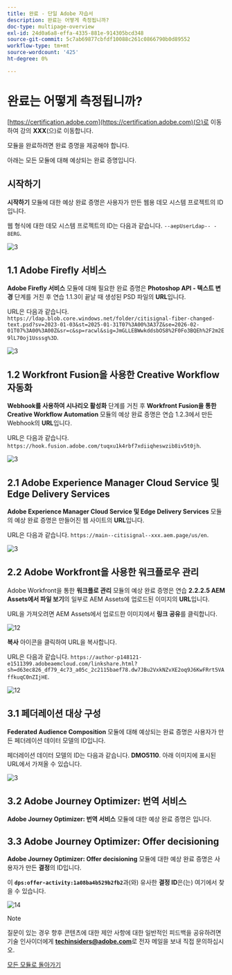 ```yaml
---
title: 완료 - 단일 Adobe 자습서
description: 완료는 어떻게 측정됩니까?
doc-type: multipage-overview
exl-id: 24d0a6a8-effa-4335-881e-914305bcd348
source-git-commit: 5c7ab69877cbfdf10088c261c0866790b0d89552
workflow-type: tm+mt
source-wordcount: '425'
ht-degree: 0%

---
```


# 완료는 어떻게 측정됩니까?

[https://certification.adobe.com](https://certification.adobe.com)(으)로 이동하여 강의 **XXX**(으)로 이동합니다.

모듈을 완료하려면 완료 증명을 제공해야 합니다.

아래는 모든 모듈에 대해 예상되는 완료 증명입니다.

## 시작하기

**시작하기** 모듈에 대한 예상 완료 증명은 사용자가 만든 웹용 데모 시스템 프로젝트의 ID입니다.

웹 형식에 대한 데모 시스템 프로젝트의 ID는 다음과 같습니다. `--aepUserLdap-- - 8ERG`.

![3](./assets/images/module0dtl.png)

## 1.1 Adobe Firefly 서비스

**Adobe Firefly 서비스** 모듈에 대해 필요한 완료 증명은 **Photoshop API - 텍스트 변경** 단계를 거친 후 연습 1.1.3이 끝날 때 생성된 PSD 파일의 **URL**&#x200B;입니다.

URL은 다음과 같습니다. `https://ldap.blob.core.windows.net/folder/citisignal-fiber-changed-text.psd?sv=2023-01-03&st=2025-01-31T07%3A00%3A37Z&se=2026-02-01T07%3A00%3A00Z&sr=c&sp=racwl&sig=JmGLLEBWwkddsbOS8%2F0Fo3BQEh%2F2m2E9lL70oj1Usssg%3D`.

![3](./assets/images/ps24.png)

## 1.2 Workfront Fusion을 사용한 Creative Workflow 자동화

**Webhook를 사용하여 시나리오 활성화** 단계를 거친 후 **Workfront Fusion을 통한 Creative Workflow Automation** 모듈의 예상 완료 증명은 연습 1.2.3에서 만든 Webhook의 **URL**&#x200B;입니다.

URL은 다음과 같습니다. `https://hook.fusion.adobe.com/tuqxu1k4rbf7xdiiqheswzib8iv5t0jh`.

![3](./assets/images/wff.png)

## 2.1 Adobe Experience Manager Cloud Service 및 Edge Delivery Services

**Adobe Experience Manager Cloud Service 및 Edge Delivery Services** 모듈의 예상 완료 증명은 만들어진 웹 사이트의 **URL**&#x200B;입니다.

URL은 다음과 같습니다. `https://main--citisignal--xxx.aem.page/us/en`.

![3](./assets/images/aemcsweb.png)

## 2.2 Adobe Workfront을 사용한 워크플로우 관리

Adobe Workfront을 통한 **워크플로 관리** 모듈의 예상 완료 증명은 연습 **2.2.2.5 AEM Assets에서 파일 보기**&#x200B;의 일부로 AEM Assets에 업로드된 이미지의 **URL**&#x200B;입니다.

URL을 가져오려면 AEM Assets에서 업로드한 이미지에서 **링크 공유**&#x200B;를 클릭합니다.

![12](./assets/images/wflink1.png)

**복사** 아이콘을 클릭하여 URL을 복사합니다.

URL은 다음과 같습니다. `https://author-p148121-e1511399.adobeaemcloud.com/linkshare.html?sh=d63ec826_df79_4c73_a05c_2c2115baef78.dw7JBu2VxkNZvXE2oq9J6KwFRrt5VAffkuqC0nZIjHE`.

![12](./assets/images/wflink2.png)

## 3.1 페더레이션 대상 구성

**Federated Audience Composition** 모듈에 대해 예상되는 완료 증명은 사용자가 만든 페더레이션 데이터 모델의 ID입니다.

페더레이션 데이터 모델의 ID는 다음과 같습니다. **DMO5110**. 아래 이미지에 표시된 URL에서 가져올 수 있습니다.

![3](./assets/images/completemodule3fac.png)

## 3.2 Adobe Journey Optimizer: 번역 서비스

**Adobe Journey Optimizer: 번역 서비스** 모듈에 대한 예상 완료 증명은 입니다.

## 3.3 Adobe Journey Optimizer: Offer decisioning

**Adobe Journey Optimizer: Offer decisioning** 모듈에 대한 예상 완료 증명은 사용자가 만든 **결정**&#x200B;의 ID입니다.

이 **`dps:offer-activity:1a08ba4b529b2fb2`**&#x200B;과(와) 유사한 **결정 ID**&#x200B;은(는) 여기에서 찾을 수 있습니다.

![14](./assets/images/offers.png)

>[!NOTE]
>
>질문이 있는 경우 향후 콘텐츠에 대한 제안 사항에 대한 일반적인 피드백을 공유하려면 기술 인사이더에게 **techinsiders@adobe.com**&#x200B;로 전자 메일을 보내 직접 문의하십시오.

[모든 모듈로 돌아가기](./overview.md)
